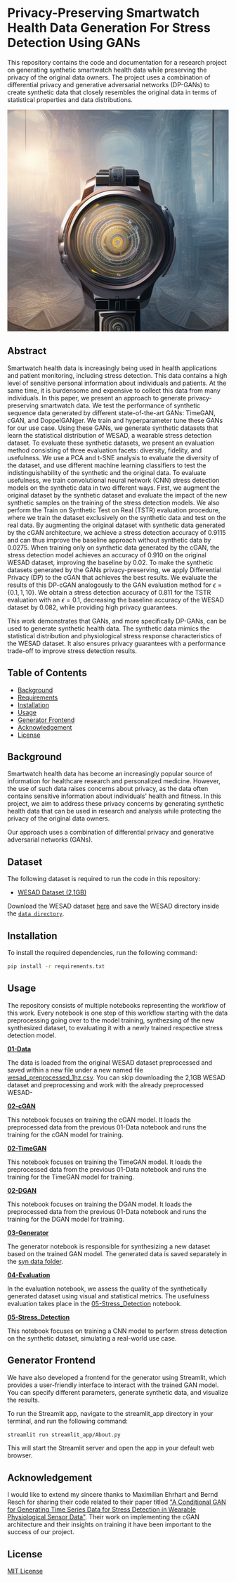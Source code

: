 # Privacy-Preserving Smartwatch Health Data Generation For Stress Detection Using GANs

This repository contains the code and documentation for a research project on generating synthetic smartwatch health data while preserving the privacy of the original data owners. The project uses a combination of differential privacy and generative adversarial networks (DP-GANs) to create synthetic data that closely resembles the original data in terms of statistical properties and data distributions.

![AI generated smartwatch image](images/smartwatch.png)

## Abstract

Smartwatch health data is increasingly being used in health applications and patient monitoring, including stress detection. This data contains a high level of sensitive personal information about individuals and patients. At the same time, it is burdensome and expensive to collect this data from many individuals.  In this paper, we present an approach to generate privacy-preserving smartwatch data. We test the performance of synthetic sequence data generated by different state-of-the-art GANs: TimeGAN, cGAN, and DoppelGANger. 
We train and hyperparameter tune these GANs for our use case. Using these GANs, we generate synthetic datasets that learn the statistical distribution of WESAD, a wearable stress detection dataset. To evaluate these synthetic datasets, we present an evaluation method consisting of three evaluation facets: diversity, fidelity, and usefulness. 
We use a PCA and t-SNE analysis to evaluate the diversity of the dataset, and use different machine learning classifiers to test the indistinguishability of the synthetic and the original data.
To evaluate usefulness, we train convolutional neural network (CNN) stress detection models on the synthetic data in two different ways. First, we augment the original dataset by the synthetic dataset and evaluate the impact of the new synthetic samples on the training of the stress detection models. We also perform the Train on Synthetic Test on Real (TSTR) evaluation procedure, where we train the dataset exclusively on the synthetic data and test on the real data.
By augmenting the original dataset with synthetic data generated by the cGAN architecture, we achieve a stress detection accuracy of 0.9115 and can thus improve the baseline approach without synthetic data by 0.0275. When training only on synthetic data generated by the cGAN, the stress detection model achieves an accuracy of 0.910 on the original WESAD dataset, improving the baseline by 0.02.
To make the synthetic datasets generated by the GANs privacy-preserving, we apply Differential Privacy (DP) to the cGAN that achieves the best results. We evaluate the results of this DP-cGAN analogously to the GAN evaluation method for $\epsilon={\{0.1,1,10\}}$. We obtain a stress detection accuracy of 0.811 for the TSTR evaluation with an $\epsilon=0.1$, decreasing the baseline accuracy of the WESAD dataset by 0.082, while providing high privacy guarantees.

This work demonstrates that GANs, and more specifically DP-GANs, can be used to generate synthetic health data. The synthetic data mimics the statistical distribution and physiological stress response characteristics of the WESAD dataset. It also ensures privacy guarantees with a performance trade-off to improve stress detection results.

## Table of Contents

- [Background](#background)
- [Requirements](#requirements)
- [Installation](#installation)
- [Usage](#usage)
- [Generator Frontend](#generator-frontend)
- [Acknowledgement](#acknowledgement)
- [License](#license)

## Background

Smartwatch health data has become an increasingly popular source of information for healthcare research and personalized medicine. However, the use of such data raises concerns about privacy, as the data often contains sensitive information about individuals' health and fitness. In this project, we aim to address these privacy concerns by generating synthetic health data that can be used in research and analysis while protecting the privacy of the original data owners.

Our approach uses a combination of differential privacy and generative adversarial networks (GANs).

## Dataset

The following dataset is required to run the code in this repository:

- [WESAD Dataset (2,1GB)](https://uni-siegen.sciebo.de/s/HGdUkoNlW1Ub0Gx/download)


Download the WESAD dataset [here](https://ubicomp.eti.uni-siegen.de/home/datasets/icmi18/) and save the WESAD directory inside the [`data directory`](data).

## Installation

To install the required dependencies, run the following command:

```bash
pip install -r requirements.txt
```

## Usage

The repository consists of multiple notebooks representing the workflow of this work. Every notebook is one step of this workflow starting with the data preprocessing going over to the model training, synthezsing of the new synthesized dataset, to evaluating it with a newly trained respective stress detection model.

**[01-Data](01-Data.ipynb)**

The data is loaded from the original WESAD dataset preprocessed and saved within a new file under a new named file [wesad_preprocessed_1hz.csv](data/wesad/wesad_preprocessed_1hz.csv). You can skip downloading the 2,1GB WESAD dataset and preprocessing and work with the already preprocessed WESAD-

**[02-cGAN](02-cGAN-Model.ipynb)**

This notebook focuses on training the cGAN model. It loads the preprocessed data from the previous 01-Data notebook and runs the training for the cGAN model for training.

**[02-TimeGAN](02-TimeGAN-Model.ipynb)**

This notebook focuses on training the TimeGAN model. It loads the preprocessed data from the previous 01-Data notebook and runs the training for the TimeGAN model for training.


**[02-DGAN](02-DGAN-Model.ipynb)**

This notebook focuses on training the DGAN model. It loads the preprocessed data from the previous 01-Data notebook and runs the training for the DGAN model for training.


**[03-Generator](03-Generator.ipynb)**

The generator notebook is responsible for synthesizing a new dataset based on the trained GAN model. The generated data is saved separately in the [syn data folder](data/syn).

**[04-Evaluation](04-Evaluation.ipynb)**

In the evaluation notebook, we assess the quality of the synthetically generated dataset using visual and statistical metrics. The usefulness evaluation takes place in the [05-Stress_Detection](05-Stress_Detection.ipynb) notebook.

**[05-Stress_Detection](05-Stress_Detection.ipynb)**

This notebook focuses on training a CNN model to perform stress detection on the synthetic dataset, simulating a real-world use case.

## Generator Frontend

We have also developed a frontend for the generator using Streamlit, which provides a user-friendly interface to interact with the trained GAN model. You can specify different parameters, generate synthetic data, and visualize the results.

To run the Streamlit app, navigate to the streamlit_app directory in your terminal, and run the following command:

```bash
streamlit run streamlit_app/About.py
```

This will start the Streamlit server and open the app in your default web browser.
## Acknowledgement

I would like to extend my sincere thanks to Maximilian Ehrhart and Bernd Resch for sharing their code related to their paper titled ["A Conditional GAN for Generating Time Series Data for Stress Detection in Wearable Physiological Sensor Data"](https://www.mdpi.com/1424-8220/22/16/5969). Their work on implementing the cGAN architecture and their insights on training it have been important to the success of our project.

## License
[MIT License](LICENSE)
